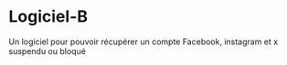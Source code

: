 # Logiciel-B
Un logiciel pour pouvoir récupérer un compte Facebook, instagram et x suspendu ou bloqué 

